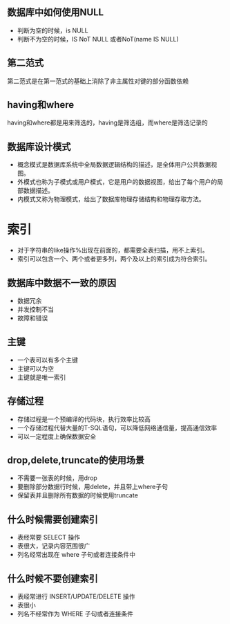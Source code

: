 ##  数据库中如何使用NULL
* 判断为空的时候，is NULL
* 判断不为空的时候，IS NoT NULL 或者NoT(name IS NULL)

## 第二范式
第二范式是在第一范式的基础上消除了非主属性对键的部分函数依赖

## having和where
having和where都是用来筛选的，having是筛选组，而where是筛选记录的

## 数据库设计模式
* 概念模式是数据库系统中全局数据逻辑结构的描述，是全体用户公共数据视图。
* 外模式也称为子模式或用户模式，它是用户的数据视图，给出了每个用户的局部数据描述。
* 内模式又称为物理模式，给出了数据库物理存储结构和物理存取方法。

 # 索引
* 对于字符串的like操作%出现在前面的，都需要全表扫描，用不上索引。
* 索引可以包含一个、两个或者更多列，两个及以上的索引成为符合索引。

## 数据库中数据不一致的原因
* 数据冗余
* 并发控制不当
* 故障和错误

## 主键
* 一个表可以有多个主键
* 主键可以为空
* 主键就是唯一索引

## 存储过程
* 存储过程是一个预编译的代码块，执行效率比较高
* 一个存储过程代替大量的T-SQL语句，可以降低网络通信量，提高通信效率
* 可以一定程度上确保数据安全

## drop,delete,truncate的使用场景
* 不需要一张表的时候，用drop
* 要删除部分数据行时候，用delete，并且带上where子句
* 保留表并且删除所有数据的时候使用truncate

## 什么时候需要创建索引
* 表经常要 SELECT 操作
* 表很大，记录内容范围很广
* 列名经常出现在 where 子句或者连接条件中

## 什么时候不要创建索引
* 表经常进行 INSERT/UPDATE/DELETE 操作
* 表很小
* 列名不经常作为 WHERE 子句或者连接条件
